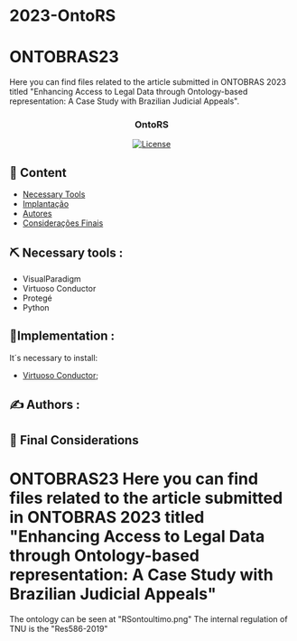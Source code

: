 # 2023-OntoRS
# ONTOBRAS23 
Here you can find files related to the article submitted in ONTOBRAS 2023 titled "Enhancing Access to Legal Data through Ontology-based representation: A Case Study with Brazilian Judicial Appeals".


<h3 align="center">OntoRS</h3>

<div align="center">

[![License](https://img.shields.io/badge/license-MIT-blue.svg)](/LICENSE)

</div>

## 📝 Content

- [Necessary Tools](#ferramentas)
- [Implantação](#implantacao)
- [Autores](#autores)
- [Considerações Finais](#consideracoes)


## ⛏️ Necessary tools <a name = "ferramentas"></a>:
- VisualParadigm
- Virtuoso Conductor
- Protegé
- Python

## 🚀Implementation <a name = "implantacao"></a>: 
It´s necessary to install:
- [Virtuoso Conductor](https://virtuoso.openlinksw.com/);


## ✍️ Authors <a name = "autores"></a>:



## 🎉 Final Considerations <a name = "consideracoes"></a>





# ONTOBRAS23 Here you can find files related to the article submitted in ONTOBRAS 2023 titled "Enhancing Access to Legal Data through Ontology-based representation: A Case Study with Brazilian Judicial Appeals"

The ontology can be seen at "RSontoultimo.png"
The internal regulation of TNU is the "Res586-2019"

